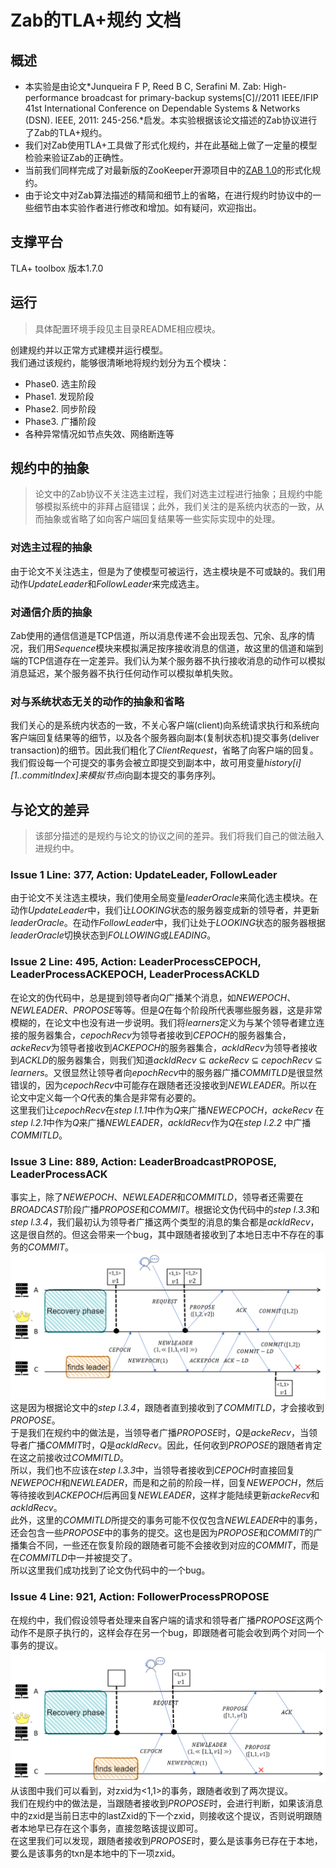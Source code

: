 # Zab的TLA+规约 文档

## 概述
-	本实验是由论文*Junqueira F P, Reed B C, Serafini M. Zab: High-performance broadcast for primary-backup systems[C]//2011 IEEE/IFIP 41st International Conference on Dependable Systems & Networks (DSN). IEEE, 2011: 245-256.*启发。本实验根据该论文描述的Zab协议进行了Zab的TLA+规约。
-	我们对Zab使用TLA+工具做了形式化规约，并在此基础上做了一定量的模型检验来验证Zab的正确性。
-	当前我们同样完成了对最新版的ZooKeeper开源项目中的[ZAB 1.0](https://github.com/BinyuHuang-nju/zookeeper/tree/master/zookeeper-specifications)的形式化规约。  
-	由于论文中对Zab算法描述的精简和细节上的省略，在进行规约时协议中的一些细节由本实验作者进行修改和增加。如有疑问，欢迎指出。

## 支撑平台
TLA+ toolbox 版本1.7.0

## 运行
>具体配置环境手段见主目录README相应模块。  

创建规约并以正常方式建模并运行模型。  
我们通过该规约，能够很清晰地将规约划分为五个模块：  
- Phase0. 选主阶段  
- Phase1. 发现阶段  
- Phase2. 同步阶段    
- Phase3. 广播阶段    
- 各种异常情况如节点失效、网络断连等 



## 规约中的抽象
>论文中的Zab协议不关注选主过程，我们对选主过程进行抽象；且规约中能够模拟系统中的非拜占庭错误；此外，我们关注的是系统内状态的一致，从而抽象或省略了如向客户端回复结果等一些实际实现中的处理。

### 对选主过程的抽象
由于论文不关注选主，但是为了使模型可被运行，选主模块是不可或缺的。我们用动作*UpdateLeader*和*FollowLeader*来完成选主。

### 对通信介质的抽象
Zab使用的通信信道是TCP信道，所以消息传递不会出现丢包、冗余、乱序的情况，我们用*Sequence*模块来模拟满足按序接收消息的信道，故这里的信道和端到端的TCP信道存在一定差异。我们认为某个服务器不执行接收消息的动作可以模拟消息延迟，某个服务器不执行任何动作可以模拟单机失败。

### 对与系统状态无关的动作的抽象和省略
我们关心的是系统内状态的一致，不关心客户端(client)向系统请求执行和系统向客户端回复结果等的细节，以及各个服务器向副本(复制状态机)提交事务(deliver transaction)的细节。因此我们粗化了*ClientRequest*，省略了向客户端的回复。我们假设每一个可提交的事务会被立即提交到副本中，故可用变量*history[i][1..commitIndex]*来模拟节点*i*向副本提交的事务序列。

## 与论文的差异
>该部分描述的是规约与论文的协议之间的差异。我们将我们自己的做法融入进规约中。

### Issue 1 Line: 377, Action: UpdateLeader, FollowLeader
由于论文不关注选主模块，我们使用全局变量*leaderOracle*来简化选主模块。在动作*UpdateLeader*中，我们让*LOOKING*状态的服务器变成新的领导者，并更新*leaderOracle*。在动作*FollowLeader*中，我们让处于*LOOKING*状态的服务器根据*leaderOracle*切换状态到*FOLLOWING*或*LEADING*。


### Issue 2 Line: 495, Action: LeaderProcessCEPOCH, LeaderProcessACKEPOCH, LeaderProcessACKLD
在论文的伪代码中，总是提到领导者向*Q*广播某个消息，如*NEWEPOCH*、*NEWLEADER*、*PROPOSE*等等。但是*Q*在每个阶段所代表哪些服务器，这是非常模糊的，在论文中也没有进一步说明。我们将*learners*定义为与某个领导者建立连接的服务器集合，*cepochRecv*为领导者接收到*CEPOCH*的服务器集合，*ackeRecv*为领导者接收到*ACKEPOCH*的服务器集合，*ackldRecv*为领导者接收到*ACKLD*的服务器集合，则我们知道*ackldRecv* ⊆  *ackeRecv* ⊆ *cepochRecv* ⊆ *learners*。又很显然让领导者向*epochRecv*中的服务器广播*COMMITLD*是很显然错误的，因为*cepochRecv*中可能存在跟随者还没接收到*NEWLEADER*。所以在论文中定义每一个*Q*代表的集合是非常有必要的。  
这里我们让*cepochRecv*在*step l.1.1*中作为*Q*来广播*NEWECPOCH*，*ackeRecv* 在*step l.2.1*中作为*Q*来广播*NEWLEADER*，*ackldRecv*作为*Q*在*step l.2.2* 中广播*COMMITLD*。  

### Issue 3 Line: 889, Action: LeaderBroadcastPROPOSE, LeaderProcessACK
事实上，除了*NEWEPOCH*、*NEWLEADER*和*COMMITLD*，领导者还需要在*BROADCAST*阶段广播*PROPOSE*和*COMMIT*。根据论文伪代码中的*step l.3.3*和*step l.3.4*，我们最初认为领导者广播这两个类型的消息的集合都是*ackldRecv*，这是很自然的。但这会带来一个bug，其中跟随者接收到了本地日志中不存在的事务的*COMMIT*。  
![pic_commit_bug](picture/pic_commit_wrong.png)   
这是因为根据论文中的*step l.3.4*，跟随者直到接收到了*COMMITLD*，才会接收到*PROPOSE*。  
于是我们在规约中的做法是，当领导者广播*PROPOSE*时，*Q*是*ackeRecv*，当领导者广播*COMMIT*时，*Q*是*ackldRecv*。因此，任何收到*PROPOSE*的跟随者肯定在这之前接收过*COMMITLD*。  
所以，我们也不应该在*step l.3.3*中，当领导者接收到*CEPOCH*时直接回复*NEWEPOCH*和*NEWLEADER*，而是和之前的阶段一样，回复*NEWEPOCH*，然后等待接收到*ACKEPOCH*后再回复*NEWLEADER*，这样才能陆续更新*ackeRecv*和*ackldRecv*。  
此外，这里的*COMMITLD*所提交的事务可能不仅仅包含*NEWLEADER*中的事务，还会包含一些*PROPOSE*中的事务的提交。这也是因为*PROPOSE*和*COMMIT*的广播集合不同，一些还在恢复阶段的跟随者可能不会接收到对应的*COMMIT*，而是在*COMMITLD*中一并被提交了。  
所以这里我们成功找到了论文伪代码中的一个bug。

### Issue 4 Line: 921, Action: FollowerProcessPROPOSE
在规约中，我们假设领导者处理来自客户端的请求和领导者广播*PROPOSE*这两个动作不是原子执行的，这样会存在另一个bug，即跟随者可能会收到两个对同一个事务的提议。  
![pic_double_propose](picture/pic_double_propose.png)  
从该图中我们可以看到，对zxid为<1,1>的事务，跟随者收到了两次提议。  
我们在规约中的做法是，当跟随者接收到*PROPOSE*时，会进行判断，如果该消息中的zxid是当前日志中的lastZxid的下一个zxid，则接收这个提议，否则说明跟随者本地早已存在这个事务，直接忽略该提议即可。  
在这里我们可以发现，跟随者接收到*PROPOSE*时，要么是该事务已存在于本地，要么是该事务的txn是本地中的下一项zxid。 